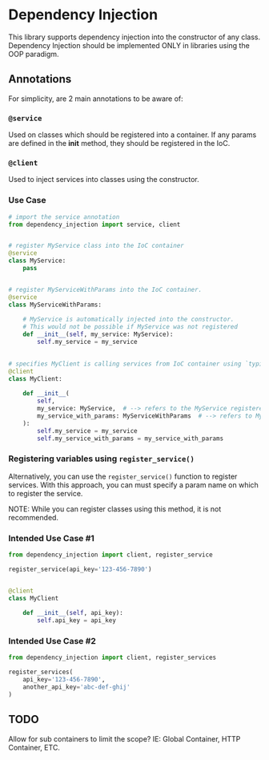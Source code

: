 # Dependency Injection

This library supports dependency injection into the constructor of any class.
Dependency Injection should be implemented ONLY in libraries using the OOP paradigm.

## Annotations

For simplicity, are 2 main annotations to be aware of:

### `@service`

Used on classes which should be registered into a container.
If any params are defined in the __init__ method, they should be registered in the IoC.

### `@client`

Used to inject services into classes using the constructor.

### Use Case

```python
# import the service annotation
from dependency_injection import service, client


# register MyService class into the IoC container
@service
class MyService:
    pass


# register MyServiceWithParams into the IoC container.
@service
class MyServiceWithParams:
    
    # MyService is automatically injected into the constructor.
    # This would not be possible if MyService was not registered
    def __init__(self, my_service: MyService):
        self.my_service = my_service

       
# specifies MyClient is calling services from IoC container using `typing` annotations
@client
class MyClient:
    
    def __init__(
        self,
        my_service: MyService,  # --> refers to the MyService registered in IoC
        my_service_with_params: MyServiceWithParams  # --> refers to MyServiceWithParams
    ):
        self.my_service = my_service
        self.my_service_with_params = my_service_with_params
```

### Registering variables using `register_service()`

Alternatively, you can use the `register_service()` function to register services.
With this approach, you can must specify a param name on which to register the service.

NOTE: While you can register classes using this method, it is not recommended.

### Intended Use Case #1
```python
from dependency_injection import client, register_service

register_service(api_key='123-456-7890')


@client
class MyClient
    
    def __init__(self, api_key):
        self.api_key = api_key
```

### Intended Use Case #2
```python
from dependency_injection import client, register_services

register_services(
    api_key='123-456-7890',
    another_api_key='abc-def-ghij'
)
```

## TODO

Allow for sub containers to limit the scope? IE: Global Container, HTTP Container, ETC.


